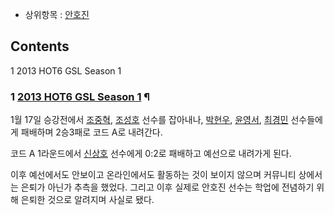   * 상위항목 : [안호진](%EC%95%88%ED%98%B8%EC%A7%84.md)  

## Contents

    

1 2013 HOT6 GSL Season 1

### 1 [2013 HOT6 GSL Season 1](2013%20HOT6%20GSL%20Season%201.md) ¶

1월 17일 승강전에서 [조중혁](%EC%A1%B0%EC%A4%91%ED%98%81.md),
[조성호](%EC%A1%B0%EC%84%B1%ED%98%B8.md) 선수를 잡아내나,
[박현우](%EB%B0%95%ED%98%84%EC%9A%B0.md),
[윤영서](%EC%9C%A4%EC%98%81%EC%84%9C.md),
[최경민](%EC%B5%9C%EA%B2%BD%EB%AF%BC.md) 선수들에게 패배하며 2승3패로 코드 A로 내려간다.

  

코드 A 1라운드에서 [신상호](%EC%8B%A0%EC%83%81%ED%98%B8.md) 선수에게 0:2로 패배하고 예선으로 내려가게
된다.

  

이후 예선에서도 안보이고 온라인에서도 활동하는 것이 보이지 않으며 커뮤니티 상에서는 은퇴가 아닌가 추측을 했었다. 그리고 이후 실제로 안호진
선수는 학업에 전념하기 위해 은퇴한 것으로 알려지며 사실로 됐다.  

